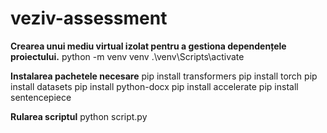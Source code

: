 ﻿# veziv-assessment
**Crearea unui mediu virtual izolat pentru a gestiona dependențele proiectului.**
python -m venv venv
.\venv\Scripts\activate

**Instalarea pachetele necesare**
pip install transformers
pip install torch
pip install datasets
pip install python-docx
pip install accelerate
pip install sentencepiece

**Rularea scriptul**
python script.py 
